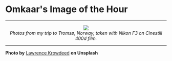 # Omkaar's Image of the Hour

---

<div align="center">

<a href="https://unsplash.com/photos/snow-covered-mountains-meet-a-bright-cloudy-sky-3myTRO13hTY">
  <img src="https://images.unsplash.com/photo-1742458499968-d87ba5ad89dd?crop=entropy&cs=tinysrgb&fit=max&fm=jpg&ixid=M3w3NjA2Nzh8MHwxfHJhbmRvbXx8fHx8fHx8fDE3NTE2MTYwMDB8&ixlib=rb-4.1.0&q=80&w=1080" style="max-width:100%; height:auto;">
</a>

<br>
<i>Photos from my trip to Tromsø, Norway, taken with Nikon F3 on Cinestill 400d film.</i>

</div>

---

**Photo by** [Lawrence Krowdeed](https://unsplash.com/@krowdeed) **on Unsplash**
